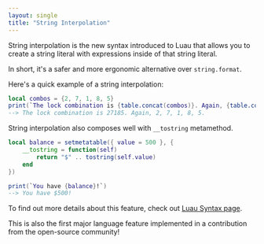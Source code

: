 ```yaml
---
layout: single
title: "String Interpolation"
---
```


String interpolation is the new syntax introduced to Luau that allows you to create a string literal with expressions inside of that string literal.

In short, it's a safer and more ergonomic alternative over `string.format`.

Here's a quick example of a string interpolation:

```lua
local combos = {2, 7, 1, 8, 5}
print(`The lock combination is {table.concat(combos)}. Again, {table.concat(combos, ", ")}.`)
--> The lock combination is 27185. Again, 2, 7, 1, 8, 5.
```

String interpolation also composes well with `__tostring` metamethod.

```lua
local balance = setmetatable({ value = 500 }, {
    __tostring = function(self)
        return "$" .. tostring(self.value)
    end
})

print(`You have {balance}!`)
--> You have $500!
```

To find out more details about this feature, check out [Luau Syntax page](/syntax#string-interpolation).

This is also the first major language feature implemented in a contribution from the open-source community!
